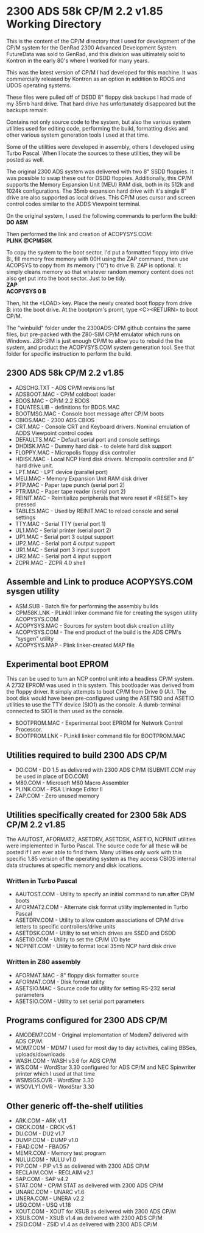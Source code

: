 # 2300 ADS 58k CP/M 2.2 v1.85 Working Directory

This is the content of the CP/M directory that I used for development of the CP/M system
for the GenRad 2300 Advanced Development System. FutureData was sold to GenRad,
and this division was ultimately sold to Kontron in the early 80's where I worked for
many years.

This was the latest version of CP/M I had developed for this machine. It was commercially
released by Kontron as an option in addition to RDOS and UDOS operating systems.

These files were pulled off of DSDD 8" floppy disk backups I had made of my 35mb hard drive.
That hard drive has unfortunately disappeared but the backups remain.

Contains not only source code to the system, but also the various system utilities
used for editing code, performing the build, formatting disks and other various
system generation tools I used at that time.

Some of the utilities were developed in assembly, others I developed using Turbo Pascal.
When I locate the sources to these utilities, they will be posted as well.

The original 2300 ADS system was delivered with two 8" SSDD floppies. It was possible
to swap these out for DSDD floppies. Additionally, this CP/M supports the Memory
Expansion Unit (MEU) RAM disk, both in its 512k and 1024k configurations. The 35mb
expansion hard drive with it's single 8" drive are also supported as local drives. This
CP/M uses cursor and screen control codes similar to the ADDS Viewpoint terminal.

On the original system, I used the following commands to perform the build:<br>
<b>DO ASM</b><br>

Then performed the link and creation of ACOPYSYS.COM:<br>
<b>PLINK @CPM58K</b><br>

To copy the system to the boot sector, I'd put a formatted floppy into drive B:,
fill memory free memory with 00H using the ZAP command, then use ACOPSYS to copy
from its memory ("0") to drive B. ZAP is optional. It simply cleans memory so that
whatever random memory content does not also get put into the boot sector. Just to
be tidy.<br>
<b>ZAP</b><br>
<b>ACOPYSYS 0 B</b><br>

Then, hit the \<LOAD\> key. Place the newly created boot floppy from drive B: into the
boot drive. At the bootprom's promt, type \<C\>\<RETURN\> to boot CP/M.

The "winbuild" folder under the 2300ADS-CPM github contains the same files, but pre-packed
with the Z80-SIM CP/M emulator which runs on Windows. Z80-SIM is just enough CP/M to
allow you to rebuild the the system, and product the ACOPYSYS.COM system generation
tool. See that folder for specific instruction to perform the build.

## 2300 ADS 58k CP/M 2.2 v1.85
- ADSCHG.TXT    - ADS CP/M revisions list
- ADSBOOT.MAC   - CP/M coldboot loader
- BDOS.MAC      - CP/M 2.2 BDOS
- EQUATES.LIB   - definitions for BDOS.MAC
- BOOTMSG.MAC   - Console boot message after CP/M boots
- CBIOS.MAC     - 2300 ADS CBIOS
- CRT.MAC       - Console CRT and Keyboard drivers. Nominal emulation of ADDS Viewpoint control codes
- DEFAULTS.MAC  - Default serial port and console settings
- DHDISK.MAC    - Dummy hard disk - to delete hard disk support
- FLOPPY.MAC    - Micropolis floppy disk controller
- HDISK.MAC     - Local NCP Hard disk drivers. Micropolis controller and 8" hard drive unit.
- LPT.MAC       - LPT device (parallel port)
- MEU.MAC       - Memory Expansion Unit RAM disk driver
- PTP.MAC       - Paper tape punch (serial port 2)
- PTR.MAC       - Paper tape reader (serial port 2)
- REINIT.MAC    - Reinitialize peripherals that were reset if \<RESET\> key pressed
- TABLES.MAC    - Used by REINIT.MAC to reload console and serial settings
- TTY.MAC       - Serial TTY (serial port 1)
- UL1.MAC       - Serial printer (serial port 2)
- UP1.MAC       - Serial port 3 output support
- UP2.MAC       - Serial port 4 output support
- UR1.MAC       - Serial port 3 input support
- UR2.MAC       - Serial port 4 input support
- ZCPR.MAC      - ZCPR 4.0 shell

## Assemble and Link to produce ACOPYSYS.COM sysgen utility
- ASM.SUB       - Batch file for performing the assembly builds
- CPM58K.LNK    - PLinkII linker command file for creating the sysgen utility ACOPYSYS.COM
- ACOPYSYS.MAC  - Sources for system boot disk creation utility
- ACOPYSYS.COM  - The end product of the build is the ADS CPM's "sysgen" utility
- ACOPYSYS.MAP  - Plink linker-created MAP file

## Experimental boot EPROM
This can be used to turn an NCP control unit into a headless CP/M system. A 2732 EPROM was used in this system. This bootloader was derived from the floppy driver. It simply attempts to boot CP/M from Drive 0 (A:). The boot disk would have been pre-configured using the ASETSIO and ASETIO utilities to use the TTY device (SIO1) as the console. A dumb-terminal connected to SIO1 is then used as the console.<br>
- BOOTPROM.MAC  - Experimental boot EPROM for Network Control Processor.<br> 
- BOOTPROM.LNK  - PLinkII linker command file for BOOTPROM.MAC<br>

## Utilities required to build 2300 ADS CP/M
- DO.COM        - DO 1.5 as delivered with 2300 ADS CP/M (SUBMIT.COM may be used in place of DO.COM)
- M80.COM       - Microsoft M80 Macro Assembler
- PLINK.COM     - PSA Linkage Editor II
- ZAP.COM       - Zero unused memory

## Utilities specifically created for 2300 58k ADS CP/M 2.2 v1.85
The AAUTOST, AFORMAT2, ASETDRV, ASETDSK, ASETIO, NCPINIT utilities were implemented in Turbo Pascal. The source code for all these will be posted if I am ever able to find them. Many utilities only work with this specific 1.85 version of the operating system as they access CBIOS internal data structures at specific memory and disk locations.<br> 

### Written in Turbo Pascal
- AAUTOST.COM   - Utility to specify an initial command to run after CP/M boots
- AFORMAT2.COM  - Alternate disk format utility implemented in Turbo Pascal
- ASETDRV.COM   - Utility to allow custom associations of CP/M drive letters to specific controllers/drive units
- ASETDSK.COM   - Utility to set which drives are SSDD and DSDD
- ASETIO.COM    - Utility to set the CP/M I/O byte
- NCPINIT.COM   - Utility to format local 35mb NCP hard disk drive

### Written in Z80 assembly
- AFORMAT.MAC   - 8" floppy disk formatter source
- AFORMAT.COM   - Disk format utility
- ASETSIO.MAC   - Source code for utility for setting RS-232 serial parameters
- ASETSIO.COM   - Utility to set serial port parameters

## Programs configured for 2300 ADS CP/M
- AMODEM7.COM   - Original implementation of Modem7 delivered with ADS CP/M.
- MDM7.COM      - MDM7 I used for most day to day activities, calling BBSes, uploads/downloads
- WASH.COM      - WASH v3.6 for ADS CP/M
- WS.COM        - WordStar 3.30 configured for ADS CP/M and NEC Spinwriter printer which I used at that time
- WSMSGS.OVR    - WordStar 3.30
- WSOVLY1.OVR   - WordStar 3.30

## Other generic off-the-shelf utilities
- ARK.COM       - ARK v1.1
- CRCK.COM      - CRCK v5.1
- DU.COM        - DU2 v1.7
- DUMP.COM      - DUMP v1.0
- FBAD.COM      - FBAD57
- MEMR.COM      - Memory test program
- NULU.COM      - NULU v1.0
- PIP.COM       - PIP v1.5 as delivered with 2300 ADS CP/M
- RECLAIM.COM   - RECLAIM v2.1
- SAP.COM       - SAP v4.2
- STAT.COM      - CP/M STAT as delivered with 2300 ADS CP/M
- UNARC.COM     - UNARC v1.6
- UNERA.COM     - UNERA v2.2
- USQ.COM       - USQ v1.18
- XOUT.COM      - XOUT for XSUB as delivered with 2300 ADS CP/M
- XSUB.COM      - XSUB v1.4 as delivered with 2300 ADS CP/M
- ZSID.COM      - ZSID v1.4 as delivered with 2300 ADS CP/M
